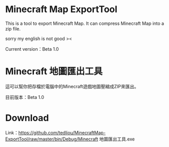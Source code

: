 # Minecraft Map ExportTool
  This is a tool to export Minecraft Map.
  It can compress Minecraft Map into a zip file.

  sorry my english is not good ><

  Current version：Beta 1.0

# Minecraft 地圖匯出工具
  這可以幫你把存檔於電腦中的Minecraft遊戲地圖壓縮成ZIP來匯出。

  目前版本：Beta 1.0

# Download

  Link：https://github.com/tedliou/MinecraftMap-ExportTool/raw/master/bin/Debug/Minecraft 地圖匯出工具.exe
